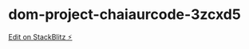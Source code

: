 # dom-project-chaiaurcode-3zcxd5

[Edit on StackBlitz ⚡️](https://stackblitz.com/edit/dom-project-chaiaurcode-3zcxd5)